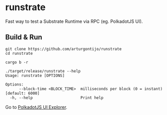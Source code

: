 # runstrate
Fast way to test a Substrate Runtime via RPC (eg. PolkadotJS UI).

## Build & Run

```
git clone https://github.com/arturgontijo/runstrate
cd runstrate

cargo b -r

./target/release/runstrate --help
Usage: runstrate [OPTIONS]

Options:
      --block-time <BLOCK_TIME>  milliseconds per block (0 = instant) [default: 6000]
  -h, --help                     Print help
```

Go to [PolkadotJS UI Explorer](https://polkadot.js.org/apps/?rpc=ws://127.0.0.1:9944#/explorer).
